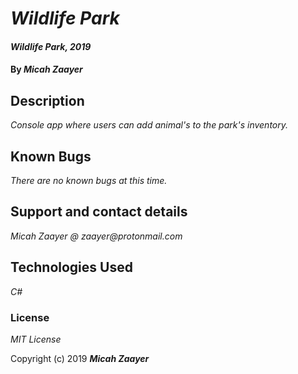 # _Wildlife Park_

#### _Wildlife Park, 2019_

#### By _**Micah Zaayer**_

## Description

_Console app where users can add animal's to the park's inventory._


## Known Bugs

_There are no known bugs at this time._

## Support and contact details

_Micah Zaayer @ zaayer@protonmail.com_

## Technologies Used

_C#_

### License

*MIT License*

Copyright (c) 2019 **_Micah Zaayer_**
